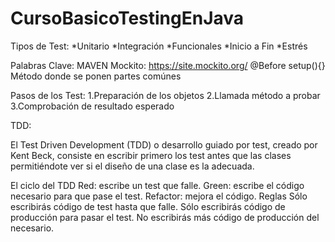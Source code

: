 # CursoBasicoTestingEnJava

Tipos de Test:
*Unitario
*Integración
*Funcionales
*Inicio a Fin
*Estrés

Palabras Clave:
MAVEN
Mockito: https://site.mockito.org/
        @Before
        setup(){} Método donde se ponen partes comúnes
      
Pasos de los Test:
1.Preparación de los objetos
2.Llamada método a probar
3.Comprobación de resultado esperado

TDD:

El Test Driven Development (TDD) o desarrollo guiado por test, creado por Kent Beck, consiste en escribir primero los test antes que las clases permitiéndote ver si el diseño de una clase es la adecuada.

El ciclo del TDD
Red: escribe un test que falle.
Green: escribe el código necesario para que pase el test.
Refactor: mejora el código.
Reglas
Sólo escribirás código de test hasta que falle.
Sólo escribirás código de producción para pasar el test.
No escribirás más código de producción del necesario.
